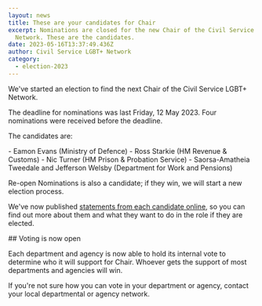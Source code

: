 ```yaml
---
layout: news
title: These are your candidates for Chair
excerpt: Nominations are closed for the new Chair of the Civil Service LGBT+
  Network. These are the candidates.
date: 2023-05-16T13:37:49.436Z
author: Civil Service LGBT+ Network
category:
  - election-2023
---
```

W﻿e've started an election to find the next Chair of the Civil Service LGBT+ Network. 

The deadline for nominations was last Friday, 12 May 2023. Four nominations were received before the deadline. 

T﻿he candidates are:

-﻿ Eamon Evans (Ministry of Defence)
-﻿ Ross Starkie (HM Revenue & Customs)
-﻿ Nic Turner (HM Prison & Probation Service)
-﻿ Saorsa-Amatheia Tweedale and Jefferson Welsby (Department for Work and Pensions)

R﻿e-open Nominations is also a candidate; if they win, we will start a new election process.

W﻿e've now published [statements from each candidate online](/election/2023/candidate-statements), so you can find out more about them and what they want to do in the role if they are elected.

#﻿# Voting is now open

E﻿ach department and agency is now able to hold its internal vote to determine who it will support for Chair. Whoever gets the support of most departments and agencies will win.

I﻿f you're not sure how you can vote in your department or agency, contact your local departmental or agency network.